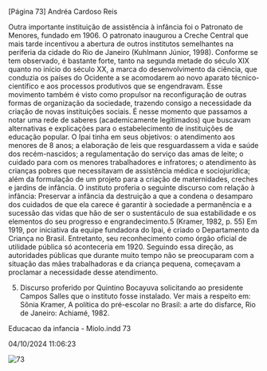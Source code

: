 [Página 73]
Andréa Cardoso Reis

Outra importante instituição de assistência à infância foi o Patronato de Menores, fundado em 1906. O patronato inaugurou a Creche
Central que mais tarde incentivou a abertura de outros institutos semelhantes na periferia da cidade do Rio de Janeiro (Kuhlmann Júnior,
1998).
Conforme se tem observado, é bastante forte, tanto na segunda
metade do século XIX quanto no início do século XX, a marca do desenvolvimento da ciência, que conduzia os países do Ocidente a se acomodarem ao novo aparato técnico-científico e aos processos produtivos
que se engendravam. Esse movimento também é visto como propulsor
na reconfiguração de outras formas de organização da sociedade, trazendo consigo a necessidade da criação de novas instituições sociais.
É nesse momento que passamos a notar uma rede de saberes (academicamente legitimados) que buscavam alternativas e explicações
para o estabelecimento de instituições de educação popular.
O Ipai tinha em seus objetivos: o atendimento aos menores de
8 anos; a elaboração de leis que resguardassem a vida e saúde dos
recém-nascidos; a regulamentação do serviço das amas de leite; o cuidado para com os menores trabalhadores e infratores; o atendimento
às crianças pobres que necessitavam de assistência médica e sociojurídica; além da formulação de um projeto para a criação de maternidades, creches e jardins de infância.
O instituto proferia o seguinte discurso com relação à infância:
Preservar a infância da destruição a que a condena o
desamparo dos cuidados de que ela carece é garantir à
sociedade a permanência e a sucessão das vidas que hão
de ser o sustentáculo de sua estabilidade e os elementos
do seu progresso e engrandecimento.5
(Kramer, 1982, p. 55)
Em 1919, por iniciativa da equipe fundadora do Ipai, é criado o
Departamento da Criança no Brasil. Entretanto, seu reconhecimento
como órgão oficial de utilidade pública só aconteceria em 1920.
Seguindo essa direção, as autoridades públicas que durante muito
tempo não se preocuparam com a situação das mães trabalhadoras
e da criança pequena, começavam a proclamar a necessidade desse
atendimento.

5. Discurso proferido por Quintino
Bocayuva solicitando ao presidente
Campos Salles que o instituto fosse
instalado. Ver mais a respeito em:
Sônia Kramer, A política do pré-escolar
no Brasil: a arte do disfarce, Rio de
Janeiro: Achiamé, 1982.


Educacao da infancia - Miolo.indd 73

04/10/2024 11:06:23

![73](./img/page_73-01.jpg)
